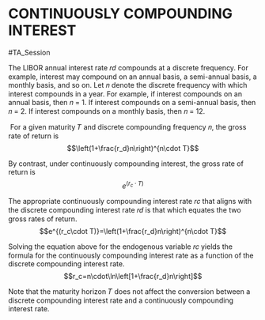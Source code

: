 # CONTINUOUSLY COMPOUNDING INTEREST

#TA_Session

The LIBOR annual interest rate 𝑟𝑑 compounds at a discrete frequency. For example, interest may compound on an annual basis, a semi-annual basis, a monthly basis, and so on.
Let 𝑛 denote the discrete frequency with which interest compounds in a year. For example, if interest compounds on an annual basis, then 𝑛 = 1. If interest compounds on a semi-annual basis, then 𝑛 = 2. If interest compounds on a monthly basis, then 𝑛 = 12.

 For a given maturity 𝑇 and discrete compounding frequency 𝑛, the gross rate of return is$$\left(1+\frac{r_d}n\right)^{n\cdot T}$$

By contrast, under continuously compounding interest, the gross rate of return is  $$e^{(r_c\cdot T)}$$

The appropriate continuously compounding interest rate 𝑟𝑐 that aligns with the discrete compounding interest rate 𝑟𝑑 is that which equates the two gross rates of return.$$e^{(r_c\cdot T)}=\left(1+\frac{r_d}n\right)^{n\cdot T}$$

Solving the equation above for the endogenous variable 𝑟𝑐 yields the formula for the continuously compounding interest rate as a function of the discrete compounding interest rate.$$r_c=n\cdot\ln\left[1+\frac{r_d}n\right]$$

Note that the maturity horizon 𝑇 does not affect the conversion between a discrete compounding interest rate and a continuously compounding interest rate.
